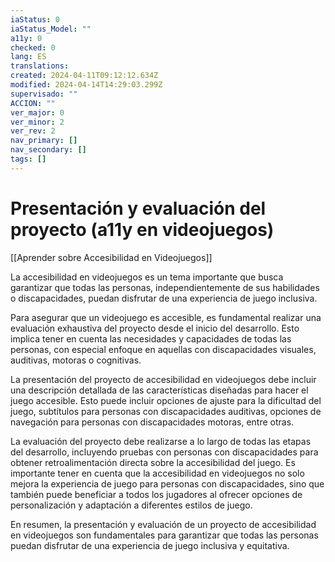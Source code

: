 ```yaml
---
iaStatus: 0
iaStatus_Model: ""
a11y: 0
checked: 0
lang: ES
translations: 
created: 2024-04-11T09:12:12.634Z
modified: 2024-04-14T14:29:03.299Z
supervisado: ""
ACCION: ""
ver_major: 0
ver_minor: 2
ver_rev: 2
nav_primary: []
nav_secondary: []
tags: []
---
```

# Presentación y evaluación del proyecto (a11y en videojuegos)

[[Aprender sobre Accesibilidad en Videojuegos]]

La accesibilidad en videojuegos es un tema importante que busca garantizar que todas las personas, independientemente de sus habilidades o discapacidades, puedan disfrutar de una experiencia de juego inclusiva. 

Para asegurar que un videojuego es accesible, es fundamental realizar una evaluación exhaustiva del proyecto desde el inicio del desarrollo. Esto implica tener en cuenta las necesidades y capacidades de todas las personas, con especial enfoque en aquellas con discapacidades visuales, auditivas, motoras o cognitivas.

La presentación del proyecto de accesibilidad en videojuegos debe incluir una descripción detallada de las características diseñadas para hacer el juego accesible. Esto puede incluir opciones de ajuste para la dificultad del juego, subtítulos para personas con discapacidades auditivas, opciones de navegación para personas con discapacidades motoras, entre otras.

La evaluación del proyecto debe realizarse a lo largo de todas las etapas del desarrollo, incluyendo pruebas con personas con discapacidades para obtener retroalimentación directa sobre la accesibilidad del juego. Es importante tener en cuenta que la accesibilidad en videojuegos no solo mejora la experiencia de juego para personas con discapacidades, sino que también puede beneficiar a todos los jugadores al ofrecer opciones de personalización y adaptación a diferentes estilos de juego.

En resumen, la presentación y evaluación de un proyecto de accesibilidad en videojuegos son fundamentales para garantizar que todas las personas puedan disfrutar de una experiencia de juego inclusiva y equitativa.
